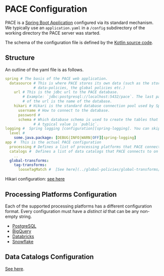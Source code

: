# PACE Configuration

PACE is a [Spring Boot Application](https://docs.spring.io/spring-boot/docs/2.1.13.RELEASE/reference/html/boot-features-external-config.html#boot-features-external-config-application-property-files) configured via its standard mechanism. We typically use an `application.yaml` in a `/config` subdirectory of the working directory the PACE server was started.

The schema of the configuration file is defined by the [Kotlin source code](https://github.com/getstrm/pace/tree/alpha/server/src/main/kotlin/com/getstrm/pace/config).

## Structure

An outline of the yaml file is as follows.

```yaml
spring # The basis of the PACE web application.
  datasource # This is where PACE stores its own data (such as the stored
             # data-policies, the global policies etc.)
    url # This is the jdbc url to the PACE database.
        # Example: `jdbc:postgresql://localhost:5432/pace`. The last part
        # of the url is the name of the database.
    hikari # Hikari is the standard database connection pool used by Spring applications.
      username # How to connect to the database.
      password #
      schema # Which database schema is used to create the tables that PACE needs.
             # A typical value is `public`.
logging #  Spring logging [configuration][spring-logging]. You can skip this section completely.
  level #
    some.java.package: [DEBUG|INFO|WARN|OFF][spring-logging]
app #  This is the actual PACE configuration
  processing # Defines a list of processing platforms that PACE connects to on startup.
  catalogs #  Defines a list of data catalogs that PACE connects to on startup.
    ..
  global-transforms:
    tag-transforms:
      looseTagMatch #  [See here](../global-policies/global-transforms/README.md#tag-value-matching).
```

Hikari configuration: [see here](https://github.com/brettwooldridge/HikariCP#gear-configuration-knobs-baby)

## Processing Platforms Configuration

Each of the supported processing platforms has a different configuration format. Every configuration must have a _distinct id_ that can be any non-empty string.

* [PostgreSQL](integrations/processing-platform-integrations/postgres.md)
* [BigQuery](integrations/processing-platform-integrations/bigquery.md)
* [Databricks](integrations/processing-platform-integrations/databricks.md)
* [Snowflake](integrations/processing-platform-integrations/snowflake.md)

## Data Catalogs Configuration

[See here](integrations/data-catalog-integrations/).
